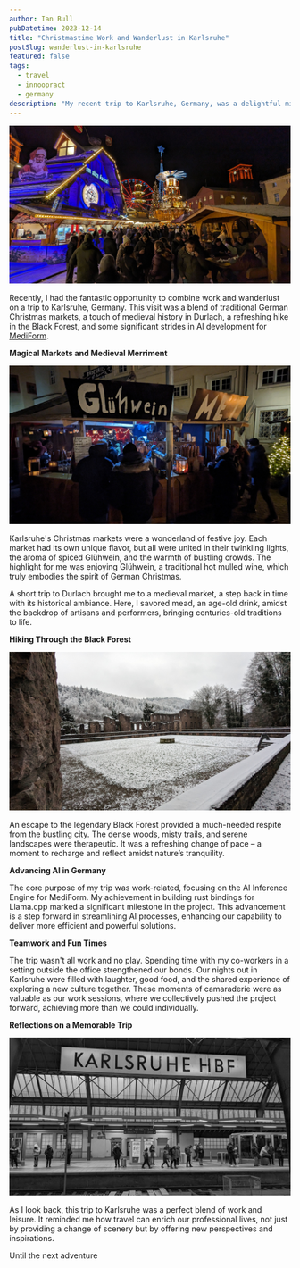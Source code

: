 ```yaml
---
author: Ian Bull
pubDatetime: 2023-12-14
title: "Christmastime Work and Wanderlust in Karlsruhe"
postSlug: wanderlust-in-karlsruhe
featured: false
tags:
  - travel
  - innoopract
  - germany
description: "My recent trip to Karlsruhe, Germany, was a delightful mix of exploring traditional Christmas markets, attending a medieval market in Durlach, hiking in the Black Forest, and making significant progress on the AI Inference Engine for MediForm, all while bonding with coworkers."
---
```


![Market](./market2.jpeg)

Recently, I had the fantastic opportunity to combine work and wanderlust on a trip to Karlsruhe, Germany. This visit was a blend of traditional German Christmas markets, a touch of medieval history in Durlach, a refreshing hike in the Black Forest, and some significant strides in AI development for [MediForm](https://mediform.io/).

**Magical Markets and Medieval Merriment**

![Market](./market.jpeg)

Karlsruhe's Christmas markets were a wonderland of festive joy. Each market had its own unique flavor, but all were united in their twinkling lights, the aroma of spiced Glühwein, and the warmth of bustling crowds. The highlight for me was enjoying Glühwein, a traditional hot mulled wine, which truly embodies the spirit of German Christmas.

A short trip to Durlach brought me to a medieval market, a step back in time with its historical ambiance. Here, I savored mead, an age-old drink, amidst the backdrop of artisans and performers, bringing centuries-old traditions to life.

**Hiking Through the Black Forest**

![Black Forest](./black-forest.jpeg)

An escape to the legendary Black Forest provided a much-needed respite from the bustling city. The dense woods, misty trails, and serene landscapes were therapeutic. It was a refreshing change of pace – a moment to recharge and reflect amidst nature’s tranquility.

**Advancing AI in Germany**

The core purpose of my trip was work-related, focusing on the AI Inference Engine for MediForm. My achievement in building rust bindings for Llama.cpp marked a significant milestone in the project. This advancement is a step forward in streamlining AI processes, enhancing our capability to deliver more efficient and powerful solutions.

**Teamwork and Fun Times**

The trip wasn't all work and no play. Spending time with my co-workers in a setting outside the office strengthened our bonds. Our nights out in Karlsruhe were filled with laughter, good food, and the shared experience of exploring a new culture together. These moments of camaraderie were as valuable as our work sessions, where we collectively pushed the project forward, achieving more than we could individually.

**Reflections on a Memorable Trip**

![Karlsruhe](./karlsruhe.jpg)

As I look back, this trip to Karlsruhe was a perfect blend of work and leisure. It reminded me how travel can enrich our professional lives, not just by providing a change of scenery but by offering new perspectives and inspirations.

Until the next adventure
